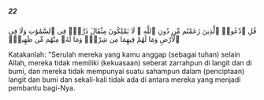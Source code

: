 ##### 22

<span class="ayah">قُلِ ٱدْعُوا۟ ٱلَّذِينَ زَعَمْتُم مِّن دُونِ ٱللَّهِ ۖ لَا يَمْلِكُونَ مِثْقَالَ ذَرَّةٍۢ فِى ٱلسَّمَٰوَٰتِ وَلَا فِى ٱلْأَرْضِ وَمَا لَهُمْ فِيهِمَا مِن شِرْكٍۢ وَمَا لَهُۥ مِنْهُم مِّن ظَهِيرٍۢ</span>

<span class="ayah_translation">Katakanlah: "Serulah mereka yang kamu anggap (sebagai tuhan) selain Allah, mereka tidak memiliki (kekuasaan) seberat zarrahpun di langit dan di bumi, dan mereka tidak mempunyai suatu sahampun dalam (penciptaan) langit dan bumi dan sekali-kali tidak ada di antara mereka yang menjadi pembantu bagi-Nya.</span>
